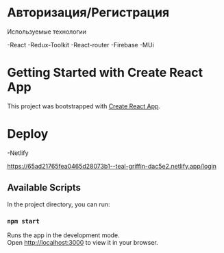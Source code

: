 # Авторизация/Регистрация 

Используемые технологии

-React
-Redux-Toolkit
-React-router
-Firebase
-MUi

# Getting Started with Create React App

This project was bootstrapped with [Create React App](https://github.com/facebook/create-react-app).


# Deploy

-Netlify

https://65ad21765fea0465d28073b1--teal-griffin-dac5e2.netlify.app/login


## Available Scripts

In the project directory, you can run:

### `npm start`

Runs the app in the development mode.\
Open [http://localhost:3000](http://localhost:3000) to view it in your browser.
